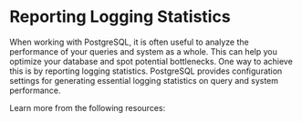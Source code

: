 # Reporting Logging Statistics

When working with PostgreSQL, it is often useful to analyze the performance of your queries and system as a whole. This can help you optimize your database and spot potential bottlenecks. One way to achieve this is by reporting logging statistics. PostgreSQL provides configuration settings for generating essential logging statistics on query and system performance.

Learn more from the following resources:

